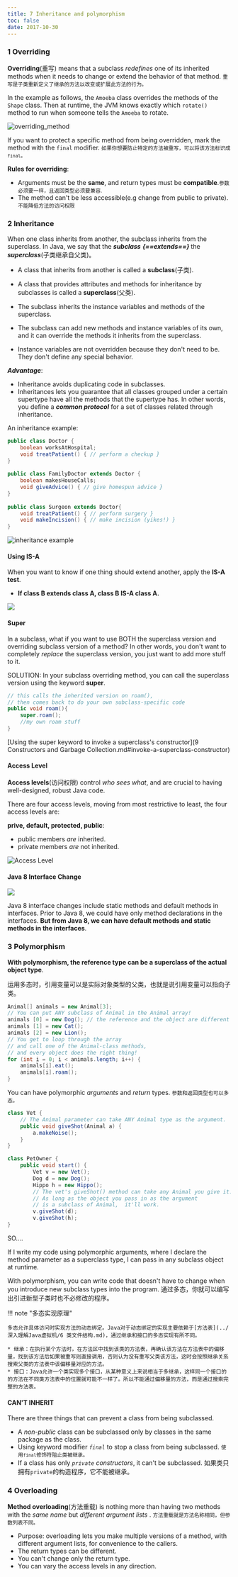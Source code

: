 ```yaml
---
title: 7 Inheritance and polymorphism
toc: false
date: 2017-10-30
---
```


### 1 Overriding

**Overriding**(重写) means that a subclass *redefines* one of its inherited methods when it needs to change or extend the behavior of that method. <small>重写是子类重新定义了继承的方法以改变或扩展此方法的行为。</small>

In the example as follows, the `Amoeba` class overrides the methods of the `Shape` class. Then at runtime, the JVM knows exactly which `rotate()` method to run when someone tells the `Amoeba` to rotate.

![overriding_method](figures/overriding_method.png)

If you want to protect a specific method from being overridden, mark the method with the `final` modifier. <small>如果你想要防止特定的方法被重写，可以将该方法标识成`final`。</small>

**Rules for overriding**:

* Arguments must be the **same**, and return types must be **compatible**.<small>参数必须要一样，且返回类型必须要兼容.</small>
* The method can't be less accessible(e.g change from public to private). <small>不能降低方法的访问权限</small>


### 2 Inheritance

When one class inherits from another, the subclass inherits from the superclass. In Java, we say that the ***subclass*** <b><i>{==extends==} </b></i> the ***superclass***(子类继承自父类)。

* A class that inherits from another is called a **subclass**(子类).
* A class that provides attributes and methods for inheritance by subclasses is called a **superclass**(父类). 


* The subclass inherits the instance variables and methods of the superclass.
* The subclass can add new methods and instance variables of its own, and it can override the methods it inherits from the superclass.
* Instance variables are not overridden because they don't need to be. They don't define any special behavior.

***Advantage***:

* Inheritance avoids duplicating code in subclasses.
* Inheritances lets you guarantee that all classes grouped under a certain supertype have all the methods that the supertype has. In other words, you define a ***common protocol*** for a set of classes related through inheritance.
 
 
An inheritance example:

```Java
public class Doctor {
    boolean worksAtHospital;
    void treatPatient() { // perform a checkup }
}
    
public class FamilyDoctor extends Doctor {
    boolean makesHouseCalls; 
    void giveAdvice() { // give homespun advice }
}
    
public class Surgeon extends Doctor{
    void treatPatient() { // perform surgery }
    void makeIncision() { // make incision (yikes!) }
}
```
    

![inheritance example](figures/inheritanceExample.png)


#### Using IS-A

When you want to know if one thing should extend another, apply the **IS-A test**.

* **If class B extends class A, class B IS-A class A.** 

![](figures/is-a-test.gif)


#### Super

In a subclass, what if you want to use BOTH the superclass version and overriding subclass version of a method? In other words, you don't want to completely *replace* the superclass version, you just want to add more stuff to it.

SOLUTION: In your subclass overriding method, you can call the superclass version using the keyword **super**.

```Java
// this calls the inherited version on roam(),
// then comes back to do your own subclass-specific code
public void roam(){
    super.roam();
    //my own roam stuff
}
```

[Using the super keyword to invoke a superclass's constructor](9 Constructors and Garbage Collection.md#invoke-a-superclass-constructor)

#### Access Level

**Access levels**(访问权限) control *who sees what*, and are crucial to having well-designed, robust Java code.

There are four access levels, moving from most restrictive to least, the four access levels are: 

**prive, default, protected, public**:

* public members *_are_* inherited. 
* private members *_are_* not inherited.

![Access Level](figures/AccessLevel.jpg)

#### Java 8 Interface Change

![](figures/Java8InterfaceChange.jpg)


Java 8 interface changes include static methods and default methods in interfaces. Prior to Java 8, we could have only method declarations in the interfaces. **But from Java 8, we can have default methods and static methods in the interfaces**.


### 3 Polymorphism

**With polymorphism, the reference type can be a superclass of the actual object type**. 

运用多态时，引用变量可以是实际对象类型的父类，也就是说引用变量可以指向子类。

```Java
Animal[] animals = new Animal[3];
// You can put ANY subclass of Animal in the Animal array!
animals [0] = new Dog(); // the reference and the object are different
animals [1] = new Cat();
animals [2] = new Lion();
// You get to loop through the array 
// and call one of the Animal-class methods, 
// and every object does the right thing!
for (int i = 0; i < animals.length; i++) {
    animals[i].eat();
    animals[i].roam();
}
```

You can have polymorphic _arguments_ and _return_ types. <small>参数和返回类型也可以多态。</small>

```Java
class Vet {
    // The Animal parameter can take ANY Animal type as the argument.
    public void giveShot(Animal a) { 
        a.makeNoise(); 
    }
}

class PetOwner {
    public void start() { 
        Vet v = new Vet(); 
        Dog d = new Dog(); 
        Hippo h = new Hippo(); 
        // The vet's giveShot() method can take any Animal you give it.
        // As long as the object you pass in as the argument 
        // is a subclass of Animal,  it'll work.
        v.giveShot(d); 
        v.giveShot(h);
}
```

SO....

If I write my code using polymorphic arguments, where I declare the method parameter as a superclass type, I can pass in any subclass object at runtime.

With polymorphism, you can write code that doesn't have to change when you introduce new subclass types into the program. 通过多态，你就可以编写出引进新型子类时也不必修改的程序。 

!!! note "多态实现原理"

    多态允许具体访问时实现方法的动态绑定。Java对于动态绑定的实现主要依赖于[方法表](../深入理解Java虚拟机/6 类文件结构.md)，通过继承和接口的多态实现有所不同。
    
    * 继承：在执行某个方法时，在方法区中找到该类的方法表，再确认该方法在方法表中的偏移量，找到该方法后如果被重写则直接调用，否则认为没有重写父类该方法，这时会按照继承关系搜索父类的方法表中该偏移量对应的方法。 
    * 接口：Java允许一个类实现多个接口，从某种意义上来说相当于多继承，这样同一个接口的的方法在不同类方法表中的位置就可能不一样了。所以不能通过偏移量的方法，而是通过搜索完整的方法表。

#### CAN'T INHERIT

There are three things that can prevent a class from being subclassed.

* A *non-public* class can be subclassed only by classes in the same package as the class.
* Using keyword modifier *`final`* to stop a class from being subclassed. <small>使用`final`修饰符阻止类被继承。</small>
* If a class has only *`private` constructors*, it can't be subclassed. </small>如果类只拥有`private`的构造程序，它不能被继承。</small>



### 4 Overloading

**Method overloading**(方法重载) is nothing more than having two methods with the _same name_ but _different argument lists_ . <small>方法重载就是方法名称相同，但参数列表不同。</small>
 
* Purpose: overloading lets you make multiple versions of a method, with different argument lists, for convenience to the callers. 
* The return types can be different.
* You can't change only the return type.
* You can vary the access levels in any direction.
